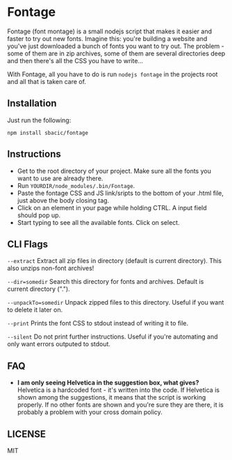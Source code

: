 Fontage
==

Fontage (font montage) is a small nodejs script that makes it easier and faster to try out new fonts. Imagine this: you're building a website and you've just downloaded a bunch of fonts you want to try out. The problem - some of them are in zip archives, some of them are several directories deep and then there's all the CSS you have to write...

With Fontage, all you have to do is run `nodejs fontage` in the projects root and all that is taken care of.

Installation
--
Just run the following:

`npm install sbacic/fontage`

Instructions
--
+ Get to the root directory of your project. Make sure all the fonts you want to use are already there.
+ Run `YOURDIR/node_modules/.bin/Fontage`. 
+ Paste the fontage CSS and JS link/sripts to the bottom of your .html file, just above the body closing tag.
+ Click on an element in your page while holding CTRL. A input field should pop up.
+ Start typing to see all the available fonts. Click on select. 

CLI Flags
--

`--extract` Extract all zip files in directory (default is current directory). This also unzips non-font archives!

`--dir=somedir` Search this directory for fonts and archives. Default is current directory (".").

`--unpackTo=somedir` Unpack zipped files to this directory. Useful if you want to delete it later on.

`--print` Prints the font CSS to stdout instead of writing it to file.

`--silent` Do not print further instructions. Useful if you're automating and only want errors outputed to stdout.

FAQ
--
+ __I am only seeing Helvetica in the suggestion box, what gives?__
Helvetica is a hardcoded font - it's written into the code. If Helvetica is shown among the suggestions, it means that the script is working properly. If no other fonts are shown and you're sure they are there, it is probably a problem with your cross domain policy.

LICENSE
--
MIT

